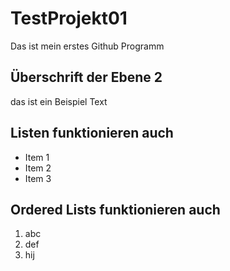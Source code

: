 # TestProjekt01
Das ist mein erstes Github Programm

## Überschrift der Ebene 2
das ist ein Beispiel Text

## Listen funktionieren auch 
- Item 1
- Item 2
- Item 3

## Ordered Lists funktionieren auch
1. abc
2. def
3. hij



   

